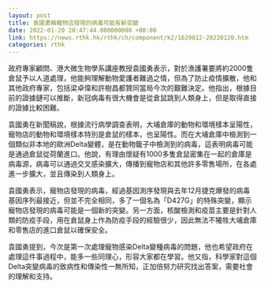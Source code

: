 ```yaml
---
layout: post
title: 袁國勇稱寵物店發現的病毒可能有新突變
date: 2022-01-20 20:47:44.000000000 +08:00
link: https://news.rthk.hk/rthk/ch/component/k2/1629812-20220120.htm
categories: rthk
---
```


政府專家顧問、港大微生物學系講座教授袁國勇表示，對於漁護署要將約2000隻倉鼠予以人道處理，他能夠理解動物愛護者難過之情，但為了防止疫情擴散，他和其他政府專家，包括梁卓偉和許樹昌都贊同當局今次的艱難決定。他指出，根據目前的證據鏈可以推斷，新冠病毒有很大機會是從倉鼠跳到人類身上，但是取得直接的證據比較困難。

袁國勇在新聞稿說，根據流行病學調查表明，大埔倉庫的動物和環境樣本呈陽性，寵物店的動物和環境樣本特別是倉鼠的樣本，也呈陽性。而在大埔倉庫中檢測到一個類似非本地的歐洲Delta變體，是在動物籠子中檢測到的病毒，這表明病毒可能是通過倉鼠從荷蘭進口。他說，有理由懷疑有1000多隻倉鼠密集在一起的倉庫是病毒源，病毒可以通過交叉感染擴大，傳播到寵物店和其他許多零售場所，在各處進一步擴大，並且傳染到人類身上。

袁國勇表示，寵物店發現的病毒，經過基因測序發現與去年12月捷克爆發的病毒基因序列最接近，但並不完全相同，多了一個名為「D427G」的特殊突變，顯示寵物店發現的病毒可能是一個新的突變。另一方面，核酸檢測和疫苗主要是針對人類的防疫手段，用在倉鼠身上作為防疫手段的經驗很少，因此無法不犧牲大埔倉庫和零售店的進口倉鼠以確保安全。

袁國勇提到，今次是第一次處理寵物感染Delta變種病毒的問題，他也希望政府在處理這件事過程中，能多一些同理心，形容大家都在學習。他又指，科學家對這個Delta突變病毒的致病性和傳染性一無所知，正加倍努力研究找出答案，需要社會的理解和支持。
